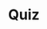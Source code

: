---
title: "Quiz"
passing_percentage: 70
layout: "test"
type: "test"
questions:
  - id: "q1"
    text: "What specification does Linkerd follow for traffic splitting configuration?"
    type: "single-answer"
    marks: 2
    options:
      - id: "a"
        text: "Kubernetes Ingress spec"
      - id: "b"
        text: "Service Mesh Interface (SMI) spec"
        is_correct: true
      - id: "c"
        text: "Linkerd custom spec"
      - id: "d"
        text: "OpenTracing specification"
  - id: "q2"
    text: "What are the core primitives used in Linkerd's traffic splitting approach? (Select all that apply)"
    type: "multiple-answers"
    marks: 2
    options:
      - id: "a"
        text: "Kubernetes Services"
        is_correct: true
      - id: "b"
        text: "TrafficSplit CRD"
        is_correct: true
      - id: "c"
        text: "Service weights for distribution"
        is_correct: true
  - id: "q3"
    text: "What field specifies the weight distribution in a TrafficSplit resource?" 
    type: "short_answer" 
    marks: 2
    correct_answer: "weight" 
---